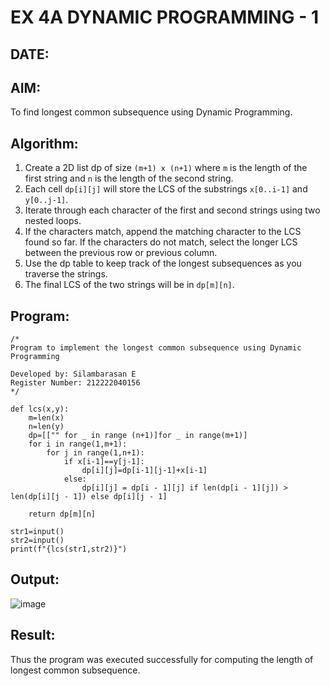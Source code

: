 # EX 4A DYNAMIC PROGRAMMING - 1
## DATE:

## AIM:
To find longest common subsequence using Dynamic Programming.


## Algorithm:

1. Create a 2D list dp of size `(m+1) x (n+1)` where `m` is the length of the first string and `n` is the length of the second string.
2. Each cell `dp[i][j]` will store the LCS of the substrings `x[0..i-1]` and `y[0..j-1]`.
3. Iterate through each character of the first and second strings using two nested loops.
4. If the characters match, append the matching character to the LCS found so far. If the characters do not match, select the longer LCS between the previous row or previous column.
5. Use the dp table to keep track of the longest subsequences as you traverse the strings.
6. The final LCS of the two strings will be in `dp[m][n]`.

## Program:
```
/*
Program to implement the longest common subsequence using Dynamic Programming

Developed by: Silambarasan E
Register Number: 212222040156
*/

def lcs(x,y):
    m=len(x)
    n=len(y)
    dp=[["" for _ in range (n+1)]for _ in range(m+1)]
    for i in range(1,m+1):
        for j in range(1,n+1):
            if x[i-1]==y[j-1]:
                dp[i][j]=dp[i-1][j-1]+x[i-1]
            else: 
                dp[i][j] = dp[i - 1][j] if len(dp[i - 1][j]) > len(dp[i][j - 1]) else dp[i][j - 1]
    
    return dp[m][n]

str1=input()
str2=input()
print(f"{lcs(str1,str2)}")

```

## Output:

![image](https://github.com/user-attachments/assets/b9da6014-1be1-4899-96bc-e285e0f94383)

## Result:
Thus the program was executed successfully for computing the length of longest common subsequence.
